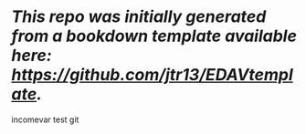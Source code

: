 


*This repo was initially generated from a bookdown template available here: https://github.com/jtr13/EDAVtemplate.*	
=======
incomevar test git


